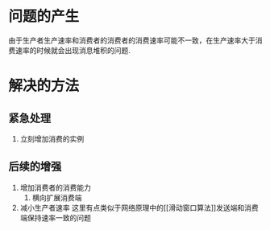 # 问题的产生
由于生产者生产速率和消费者的消费者的消费速率可能不一致，在生产速率大于消费速率的时候就会出现消息堆积的问题.
# 解决的方法
## 紧急处理
1. 立刻增加消费的实例
## 后续的增强
1. 增加消费者的消费能力
	1. 横向扩展消费端
2. 减小生产者速率
这里有点类似于网络原理中的[[滑动窗口算法]]发送端和消费端保持速率一致的问题